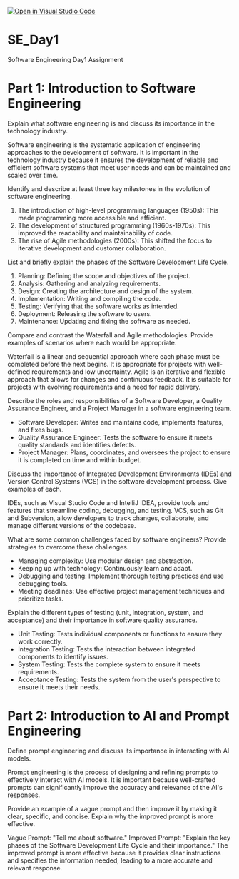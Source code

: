 [![Open in Visual Studio Code](https://classroom.github.com/assets/open-in-vscode-2e0aaae1b6195c2367325f4f02e2d04e9abb55f0b24a779b69b11b9e10269abc.svg)](https://classroom.github.com/online_ide?assignment_repo_id=18360788&assignment_repo_type=AssignmentRepo)
# SE_Day1
Software Engineering Day1 Assignment

# Part 1: Introduction to Software Engineering

Explain what software engineering is and discuss its importance in the technology industry.

Software engineering is the systematic application of engineering approaches to the development of software. It is important in the technology industry because it ensures the development of reliable and efficient software systems that meet user needs and can be maintained and scaled over time.

Identify and describe at least three key milestones in the evolution of software engineering.

1. The introduction of high-level programming languages (1950s): This made programming more accessible and efficient.
2. The development of structured programming (1960s-1970s): This improved the readability and maintainability of code.
3. The rise of Agile methodologies (2000s): This shifted the focus to iterative development and customer collaboration.

List and briefly explain the phases of the Software Development Life Cycle.

1. Planning: Defining the scope and objectives of the project.
2. Analysis: Gathering and analyzing requirements.
3. Design: Creating the architecture and design of the system.
4. Implementation: Writing and compiling the code.
5. Testing: Verifying that the software works as intended.
6. Deployment: Releasing the software to users.
7. Maintenance: Updating and fixing the software as needed.

Compare and contrast the Waterfall and Agile methodologies. Provide examples of scenarios where each would be appropriate.

Waterfall is a linear and sequential approach where each phase must be completed before the next begins. It is appropriate for projects with well-defined requirements and low uncertainty. Agile is an iterative and flexible approach that allows for changes and continuous feedback. It is suitable for projects with evolving requirements and a need for rapid delivery.

Describe the roles and responsibilities of a Software Developer, a Quality Assurance Engineer, and a Project Manager in a software engineering team.

- Software Developer: Writes and maintains code, implements features, and fixes bugs.
- Quality Assurance Engineer: Tests the software to ensure it meets quality standards and identifies defects.
- Project Manager: Plans, coordinates, and oversees the project to ensure it is completed on time and within budget.

Discuss the importance of Integrated Development Environments (IDEs) and Version Control Systems (VCS) in the software development process. Give examples of each.

IDEs, such as Visual Studio Code and IntelliJ IDEA, provide tools and features that streamline coding, debugging, and testing. VCS, such as Git and Subversion, allow developers to track changes, collaborate, and manage different versions of the codebase.

What are some common challenges faced by software engineers? Provide strategies to overcome these challenges.

- Managing complexity: Use modular design and abstraction.
- Keeping up with technology: Continuously learn and adapt.
- Debugging and testing: Implement thorough testing practices and use debugging tools.
- Meeting deadlines: Use effective project management techniques and prioritize tasks.

Explain the different types of testing (unit, integration, system, and acceptance) and their importance in software quality assurance.

- Unit Testing: Tests individual components or functions to ensure they work correctly.
- Integration Testing: Tests the interaction between integrated components to identify issues.
- System Testing: Tests the complete system to ensure it meets requirements.
- Acceptance Testing: Tests the system from the user's perspective to ensure it meets their needs.

# Part 2: Introduction to AI and Prompt Engineering

Define prompt engineering and discuss its importance in interacting with AI models.

Prompt engineering is the process of designing and refining prompts to effectively interact with AI models. It is important because well-crafted prompts can significantly improve the accuracy and relevance of the AI's responses.

Provide an example of a vague prompt and then improve it by making it clear, specific, and concise. Explain why the improved prompt is more effective.

Vague Prompt: "Tell me about software."
Improved Prompt: "Explain the key phases of the Software Development Life Cycle and their importance."
The improved prompt is more effective because it provides clear instructions and specifies the information needed, leading to a more accurate and relevant response.
